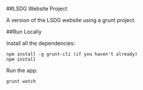 ##LSDG Website Project

A version of the LSDG website using a grunt project.

##Run Locally

Install all the dependencies:

    npm install -g grunt-cli (if you haven't already)
    npm install

Run the app:

    grunt watch



